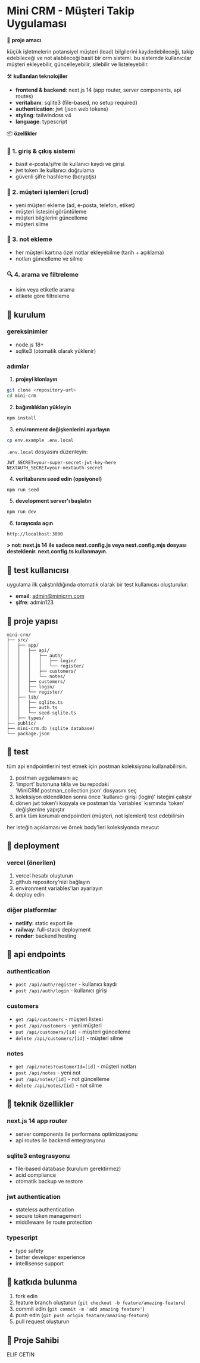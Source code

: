 # Mini CRM - Müşteri Takip Uygulaması

🎯 **proje amacı**

küçük işletmelerin potansiyel müşteri (lead) bilgilerini kaydedebileceği, takip edebileceği ve not alabileceği basit bir crm sistemi. bu sistemde kullanıcılar müşteri ekleyebilir, güncelleyebilir, silebilir ve listeleyebilir.

🛠️ **kullanılan teknolojiler**

- **frontend & backend**: next.js 14 (app router, server components, api routes)
- **veritabanı**: sqlite3 (file-based, no setup required)
- **authentication**: jwt (json web tokens)
- **styling**: tailwindcss v4
- **language**: typescript

📦 **özellikler**

### 🔐 1. giriş & çıkış sistemi
- basit e-posta/şifre ile kullanıcı kaydı ve girişi
- jwt token ile kullanıcı doğrulama
- güvenli şifre hashleme (bcryptjs)

### 👥 2. müşteri işlemleri (crud)
- yeni müşteri ekleme (ad, e-posta, telefon, etiket)
- müşteri listesini görüntüleme
- müşteri bilgilerini güncelleme
- müşteri silme

### 📝 3. not ekleme
- her müşteri kartına özel notlar ekleyebilme (tarih + açıklama)
- notları güncelleme ve silme

### 🔍 4. arama ve filtreleme
- isim veya etiketle arama
- etikete göre filtreleme

## 🚀 kurulum

### gereksinimler
- node.js 18+
- sqlite3 (otomatik olarak yüklenir)

### adımlar

1. **projeyi klonlayın**
```bash
git clone <repository-url>
cd mini-crm
```

2. **bağımlılıkları yükleyin**
```bash
npm install
```

3. **environment değişkenlerini ayarlayın**
```bash
cp env.example .env.local
```

`.env.local` dosyasını düzenleyin:
```env
JWT_SECRET=your-super-secret-jwt-key-here
NEXTAUTH_SECRET=your-nextauth-secret
```

4. **veritabanını seed edin (opsiyonel)**
```bash
npm run seed
```

5. **development server'ı başlatın**
```bash
npm run dev
```

6. **tarayıcıda açın**
```
http://localhost:3000
```


**> not: next.js 14 ile sadece next.config.js veya next.config.mjs dosyası desteklenir. next.config.ts kullanmayın.**


## 👤 test kullanıcısı

uygulama ilk çalıştırıldığında otomatik olarak bir test kullanıcısı oluşturulur:

- **email**: admin@minicrm.com
- **şifre**: admin123

## 📁 proje yapısı

```
mini-crm/
├── src/
│   ├── app/
│   │   ├── api/
│   │   │   ├── auth/
│   │   │   │   ├── login/
│   │   │   │   └── register/
│   │   │   ├── customers/
│   │   │   └── notes/
│   │   ├── customers/
│   │   ├── login/
│   │   └── register/
│   ├── lib/
│   │   ├── sqlite.ts
│   │   ├── auth.ts
│   │   └── seed-sqlite.ts
│   ├── types/
├── public/
├── mini-crm.db (sqlite database)
└── package.json
```

## 🧪 test

tüm api endpointlerini test etmek için postman koleksiyonu kullanabilirsin.

1. postman uygulamasını aç
2. 'import' butonuna tıkla ve bu repodaki 'MiniCRM.postman_collection.json' dosyasını seç
3. koleksiyon eklendikten sonra önce 'kullanıcı girişi (login)' isteğini çalıştır
4. dönen jwt token'ı kopyala ve postman'da 'variables' kısmında 'token' değişkenine yapıştır
5. artık tüm korumalı endpointleri (müşteri, not işlemleri) test edebilirsin

her isteğin açıklaması ve örnek body'leri koleksiyonda mevcut

## 🚀 deployment

### vercel (önerilen)
1. vercel hesabı oluşturun
2. github repository'nizi bağlayın
3. environment variables'ları ayarlayın
4. deploy edin

### diğer platformlar
- **netlify**: static export ile
- **railway**: full-stack deployment
- **render**: backend hosting

## 🔧 api endpoints

### authentication
- `post /api/auth/register` - kullanıcı kaydı
- `post /api/auth/login` - kullanıcı girişi

### customers
- `get /api/customers` - müşteri listesi
- `post /api/customers` - yeni müşteri
- `put /api/customers/[id]` - müşteri güncelleme
- `delete /api/customers/[id]` - müşteri silme

### notes
- `get /api/notes?customerId=[id]` - müşteri notları
- `post /api/notes` - yeni not
- `put /api/notes/[id]` - not güncelleme
- `delete /api/notes/[id]` - not silme

## 🎯 teknik özellikler

### next.js 14 app router
- server components ile performans optimizasyonu
- api routes ile backend entegrasyonu

### sqlite3 entegrasyonu
- file-based database (kurulum gerektirmez)
- acid compliance
- otomatik backup ve restore

### jwt authentication
- stateless authentication
- secure token management
- middleware ile route protection

### typescript
- type safety
- better developer experience
- intellisense support

## 🤝 katkıda bulunma

1. fork edin
2. feature branch oluşturun (`git checkout -b feature/amazing-feature`)
3. commit edin (`git commit -m 'add amazing feature'`)
4. push edin (`git push origin feature/amazing-feature`)
5. pull request oluşturun

## 📄 Proje Sahibi
ELIF CETIN


